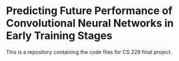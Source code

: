 # Predicting Future Performance of Convolutional Neural Networks in Early Training Stages

This is a repository containing the code files for CS 229 final project.
